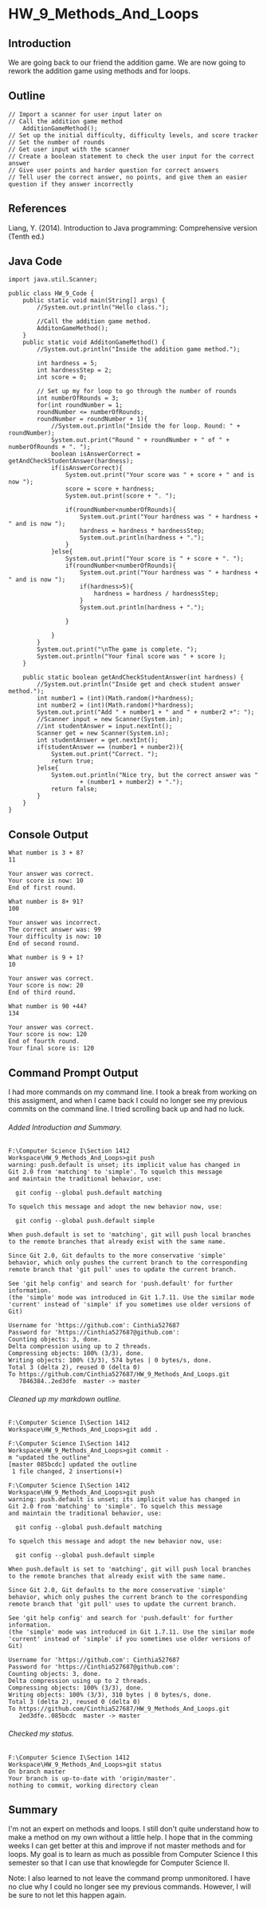 # HW_9_Methods_And_Loops 

## Introduction

We are going back to our friend the addition game.
We are now going to rework the addition game using methods and for loops.

## Outline

```
// Import a scanner for user input later on
// Call the addition game method
	AdditionGameMethod();
// Set up the initial difficulty, difficulty levels, and score tracker
// Set the number of rounds
// Get user input with the scanner
// Create a boolean statement to check the user input for the correct answer
// Give user points and harder question for correct answers
// Tell user the correct answer, no points, and give them an easier question if they answer incorrectly
```

## References

Liang, Y. (2014). Introduction to Java programming: Comprehensive version (Tenth ed.)

## Java Code

```
import java.util.Scanner;

public class HW_9_Code {
	public static void main(String[] args) {
		//System.out.println("Hello class.");
		
		//Call the addition game method.
		AdditonGameMethod();
	}
	public static void AdditonGameMethod() {
		//System.out.println("Inside the addition game method.");
		
		int hardness = 5;
		int hardnessStep = 2;
		int score = 0;
		
		// Set up my for loop to go through the number of rounds
		int numberOfRounds = 3;
		for(int roundNumber = 1; 
		roundNumber <= numberOfRounds;  
		roundNumber = roundNumber + 1){
			//System.out.println("Inside the for loop. Round: " + roundNumber);
			System.out.print("Round " + roundNumber + " of " + numberOfRounds + ". ");
			boolean isAnswerCorrect = getAndCheckStudentAnswer(hardness);
			if(isAnswerCorrect){
				System.out.print("Your score was " + score + " and is now ");
				score = score + hardness;
				System.out.print(score + ". ");
				
				if(roundNumber<numberOfRounds){
					System.out.print("Your hardness was " + hardness + " and is now ");
					hardness = hardness * hardnessStep;
					System.out.println(hardness + ".");
				}
			}else{
				System.out.print("Your score is " + score + ". ");
				if(roundNumber<numberOfRounds){
					System.out.print("Your hardness was " + hardness + " and is now ");
					if(hardness>5){
						hardness = hardness / hardnessStep;
					}
					System.out.println(hardness + ".");
					
				}
				
			}
		}
		System.out.print("\nThe game is complete. ");
		System.out.println("Your final score was " + score );
	}
	
	public static boolean getAndCheckStudentAnswer(int hardness) {
		//System.out.println("Inside get and check student answer method.");
		int number1 = (int)(Math.random()*hardness);
		int number2 = (int)(Math.random()*hardness);
		System.out.print("Add " + number1 + " and " + number2 +": ");
		//Scanner input = new Scanner(System.in);
		//int studentAnswer = input.nextInt();
		Scanner get = new Scanner(System.in);
		int studentAnswer = get.nextInt();
		if(studentAnswer == (number1 + number2)){
			System.out.print("Correct. ");
			return true;
		}else{
			System.out.println("Nice try, but the correct answer was " 
					+ (number1 + number2) + ".");
			return false;
		}
	}
}
```

## Console Output


```
What number is 3 + 8?
11

Your answer was correct.
Your score is now: 10
End of first round.

What number is 8+ 91?
100

Your answer was incorrect.
The correct answer was: 99
Your difficulty is now: 10
End of second round.

What number is 9 + 1?
10

Your answer was correct.
Your score is now: 20
End of third round.

What number is 90 +44?
134

Your answer was correct.
Your score is now: 120
End of fourth round.
Your final score is: 120

```

## Command Prompt Output

I had more commands on my command line.
I took a break from working on this assigment, and when I came back I could no longer see my previous commits on the command line.
I tried scrolling back up and had no luck.

###### Added Introduction and Summary.

```
F:\Computer Science I\Section 1412 Workspace\HW_9_Methods_And_Loops>git push
warning: push.default is unset; its implicit value has changed in
Git 2.0 from 'matching' to 'simple'. To squelch this message
and maintain the traditional behavior, use:

  git config --global push.default matching

To squelch this message and adopt the new behavior now, use:

  git config --global push.default simple

When push.default is set to 'matching', git will push local branches
to the remote branches that already exist with the same name.

Since Git 2.0, Git defaults to the more conservative 'simple'
behavior, which only pushes the current branch to the corresponding
remote branch that 'git pull' uses to update the current branch.

See 'git help config' and search for 'push.default' for further information.
(the 'simple' mode was introduced in Git 1.7.11. Use the similar mode
'current' instead of 'simple' if you sometimes use older versions of Git)

Username for 'https://github.com': Cinthia527687
Password for 'https://Cinthia527687@github.com':
Counting objects: 3, done.
Delta compression using up to 2 threads.
Compressing objects: 100% (3/3), done.
Writing objects: 100% (3/3), 574 bytes | 0 bytes/s, done.
Total 3 (delta 2), reused 0 (delta 0)
To https://github.com/Cinthia527687/HW_9_Methods_And_Loops.git
   7846384..2ed3dfe  master -> master
```

###### Cleaned up my markdown outline.


```
F:\Computer Science I\Section 1412 Workspace\HW_9_Methods_And_Loops>git add .

F:\Computer Science I\Section 1412 Workspace\HW_9_Methods_And_Loops>git commit -
m "updated the outline"
[master 085bcdc] updated the outline
 1 file changed, 2 insertions(+)

F:\Computer Science I\Section 1412 Workspace\HW_9_Methods_And_Loops>git push
warning: push.default is unset; its implicit value has changed in
Git 2.0 from 'matching' to 'simple'. To squelch this message
and maintain the traditional behavior, use:

  git config --global push.default matching

To squelch this message and adopt the new behavior now, use:

  git config --global push.default simple

When push.default is set to 'matching', git will push local branches
to the remote branches that already exist with the same name.

Since Git 2.0, Git defaults to the more conservative 'simple'
behavior, which only pushes the current branch to the corresponding
remote branch that 'git pull' uses to update the current branch.

See 'git help config' and search for 'push.default' for further information.
(the 'simple' mode was introduced in Git 1.7.11. Use the similar mode
'current' instead of 'simple' if you sometimes use older versions of Git)

Username for 'https://github.com': Cinthia527687
Password for 'https://Cinthia527687@github.com':
Counting objects: 3, done.
Delta compression using up to 2 threads.
Compressing objects: 100% (3/3), done.
Writing objects: 100% (3/3), 310 bytes | 0 bytes/s, done.
Total 3 (delta 2), reused 0 (delta 0)
To https://github.com/Cinthia527687/HW_9_Methods_And_Loops.git
   2ed3dfe..085bcdc  master -> master
```

###### Checked my status.


```
F:\Computer Science I\Section 1412 Workspace\HW_9_Methods_And_Loops>git status
On branch master
Your branch is up-to-date with 'origin/master'.
nothing to commit, working directory clean
```

## Summary
I'm not an expert on methods and loops. I still don't quite understand how to make a method on my own without a little help.
I hope that in the comming weeks I can get better at this and improve if not master methods and for loops.
My goal is to learn as much as possible from Computer Science I this semester so that I can use that knowlegde for Computer Science II.

Note: I also learned to not leave the command promp unmonitored. I have no clue why I could no longer see my previous commands.
However, I will be sure to not let this happen again.